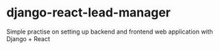 # django-react-lead-manager

Simple practise on setting up backend and frontend web application with Django + React
